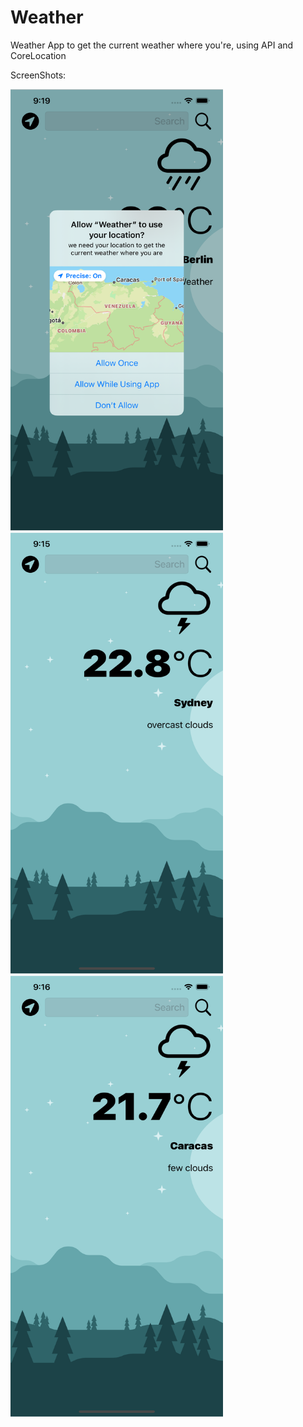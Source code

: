# Weather 
Weather App to get the current weather where you're, using API and CoreLocation

ScreenShots:

<img src="https://github.com/adriancysvillegast/weather/blob/114193800f6e4d39ad416d9b0fa99fe11fa842c3/Documents/Simulator%20Screen%20Shot%20-%20iPhone%2013%20Pro%20Max%20-%202022-02-02%20at%2021.19.02.png?raw=true" width="340" height="706" />

<img src="https://github.com/adriancysvillegast/weather/blob/114193800f6e4d39ad416d9b0fa99fe11fa842c3/Documents/Simulator%20Screen%20Shot%20-%20iPhone%2013%20Pro%20Max%20-%202022-02-02%20at%2021.15.45.png?raw=true" width="340" height="706" />

<img src="https://github.com/adriancysvillegast/weather/blob/114193800f6e4d39ad416d9b0fa99fe11fa842c3/Documents/Simulator%20Screen%20Shot%20-%20iPhone%2013%20Pro%20Max%20-%202022-02-02%20at%2021.16.13.png?raw=true" width="340" height="706" />

